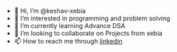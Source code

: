 - 👋 Hi, I’m @keshav-xebia
- 👀 I’m interested in programming and problem solving
- 🌱 I’m currently learning Advance DSA
- 💞️ I’m looking to collaborate on Projects from xebia
- 📫 How to reach me through [linkedin](https://www.linkedin.com/in/ksharma20/)

<!---
keshav-xebia/keshav-xebia is a ✨ special ✨ repository because its `README.md` (this file) appears on your GitHub profile.
You can click the Preview link to take a look at your changes.
--->
